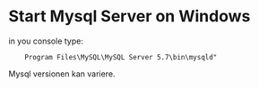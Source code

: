# Start Mysql Server on Windows
in you console type:
````    
    Program Files\MySQL\MySQL Server 5.7\bin\mysqld"

````    
Mysql versionen kan variere.
